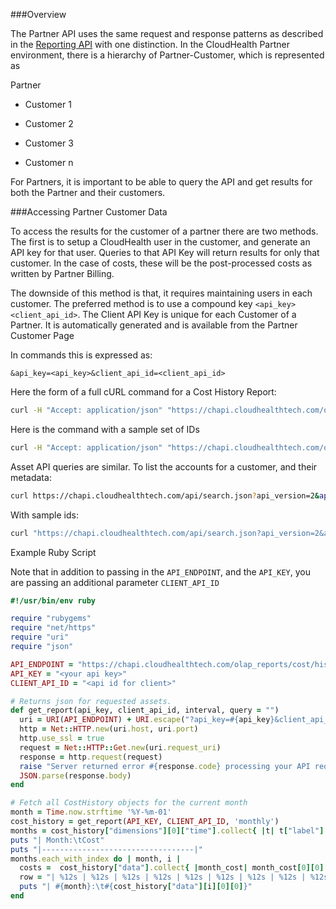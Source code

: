 ###Overview

The Partner API uses the same request and response patterns as described in the [Reporting API](https://github.com/CloudHealth/cht_api_guide#reporting-api) with one distinction. In the CloudHealth Partner environment, there is a hierarchy of Partner-Customer, which is represented as

Partner

- Customer 1

- Customer 2

- Customer 3

- Customer n

For Partners, it is important to be able to query the API and get results for both the Partner and their customers.

###Accessing Partner Customer Data

To access the results for the customer of a partner there are two methods. The first is to setup a CloudHealth user in the customer, and generate an API key for that user. Queries to that API Key will return results for only that customer. In the case of costs, these will be the post-processed costs as written by Partner Billing.

The downside of this method is that, it requires maintaining users in each customer. The preferred method is to use a compound key `<api_key>` `<client_api_id>`. The Client API Key is unique for each Customer of a Partner. It is automatically generated and is available from the Partner Customer Page

In commands this is expressed as:

```
&api_key=<api_key>&client_api_id=<client_api_id>
```

Here the form of a full cURL command for a Cost History Report: 
 

```bash
curl -H "Accept: application/json" "https://chapi.cloudhealthtech.com/olap_reports/cost/history?api_key=<api_key>&client_api_id=<client_api_id>"
```

Here is the command with a sample set of IDs

```bash
curl -H "Accept: application/json" "https://chapi.cloudhealthtech.com/olap_reports/cost/history?api_key=<api_key>&client_api_id=732"
```

Asset API queries are similar. To list the accounts for a customer, and their metadata:

```bash
curl https://chapi.cloudhealthtech.com/api/search.json?api_version=2&api_key=<api_key>&client_api_id=<client_api_id>&name=AwsAccount
```

With sample ids:

```bash
curl "https://chapi.cloudhealthtech.com/api/search.json?api_version=2&api_key=9e0214340-139b-0133-1689-22000b100046&client_api_id=732&name=AwsAccount"
```

Example Ruby Script

Note that in addition to passing in the `API_ENDPOINT`, and the `API_KEY`, you are passing an additional parameter `CLIENT_API_ID`

```ruby
#!/usr/bin/env ruby

require "rubygems"
require "net/https"
require "uri"
require "json"

API_ENDPOINT = "https://chapi.cloudhealthtech.com/olap_reports/cost/history"
API_KEY = "<your api key>"
CLIENT_API_ID = "<api id for client>"

# Returns json for requested assets.
def get_report(api_key, client_api_id, interval, query = "")
  uri = URI(API_ENDPOINT) + URI.escape("?api_key=#{api_key}&client_api_id=#{client_api_id}&interval=#{interval}&query=#{query}")
  http = Net::HTTP.new(uri.host, uri.port)
  http.use_ssl = true
  request = Net::HTTP::Get.new(uri.request_uri)
  response = http.request(request)
  raise "Server returned error #{response.code} processing your API request" if response.code != "200"
  JSON.parse(response.body)
end

# Fetch all CostHistory objects for the current month
month = Time.now.strftime '%Y-%m-01'
cost_history = get_report(API_KEY, CLIENT_API_ID, 'monthly')
months = cost_history["dimensions"][0]["time"].collect{ |t| t["label"] }
puts "| Month:\tCost"
puts "|----------------------------------|"
months.each_with_index do | month, i |
  costs =  cost_history["data"].collect{ |month_cost| month_cost[0][0] }
  row = "| %12s | %12s | %12s | %12s | %12s | %12s | %12s | %12s | %12s | %12s | %12s | %12s |"
  puts "| #{month}:\t#{cost_history["data"][i][0][0]}"
end

```
